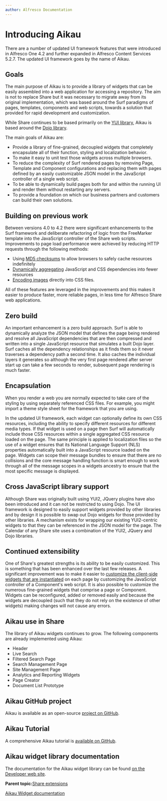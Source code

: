 ```yaml
---
author: Alfresco Documentation
---
```


# Introducing Aikau

There are a number of updated UI framework features that were introduced in Alfresco One 4.2 and further expanded in Alfresco Content Services 5.2.7. The updated UI framework goes by the name of Aikau.

## Goals

The main purpose of Aikau is to provide a library of widgets that can be easily assembled into a web application for accessing a repository. The aim is not to replace Share but it was necessary to migrate away from its original implementation, which was based around the Surf paradigms of pages, templates, components and web scripts, towards a solution that provided for rapid development and customization.

While Share continues to be based primarily on the [YUI library](http://yuilibrary.com/), Aikau is based around the [Dojo library](http://dojotoolkit.org/).

The main goals of Aikau are:

-   Provide a library of fine-grained, decoupled widgets that completely encapsulate all of their function, styling and localization behavior.
-   To make it easy to unit test those widgets across multiple browsers.
-   To reduce the complexity of Surf rendered pages by removing Page, Template and Component configurations and replacing them with pages defined by an easily customizable JSON model in the JavaScript controller of a single web script.
-   To be able to dynamically build pages both for and within the running UI and render them without restarting any servers.
-   To provide a foundation on which our business partners and customers can build their own solutions.

## Building on previous work

Between versions 4.0 to 4.2 there were significant enhancements to the Surf framework and deliberate refactoring of logic from the FreeMarker template into the JavaScript controller of the Share web scripts. Improvements to page load performance were achieved by reducing HTTP requests through the following methods:

-   Using [MD5 checksums](dev-extensions-share-surf-checksums.md) to allow browsers to safely cache resources indefinitely
-   [Dynamically aggregating](dev-extensions-share-aggregate-dependencies.md) JavaScript and CSS dependencies into fewer resources
-   [Encoding images](dev-extensions-share-css-data-image-support.md) directly into CSS files.

All of these features are leveraged in the improvements and this makes it easier to produce faster, more reliable pages, in less time for Alfresco Share web applications.

## Zero build

An important enhancement is a zero build approach. Surf is able to dynamically analyze the JSON model that defines the page being rendered and resolve all JavaScript dependencies that are then compressed and written into a single JavaScript resource that simulates a built Dojo layer. Surf caches all the dependency relationships as it finds them so it never traverses a dependency path a second time. It also caches the individual layers it generates so although the very first page rendered after server start up can take a few seconds to render, subsequent page rendering is much faster.

## Encapsulation

When you render a web you are normally expected to take care of the styling by using separately referenced CSS files. For example, you might import a theme style sheet for the framework that you are using.

In the updated UI framework, each widget can optionally define its own CSS resources, including the ability to specify different resources for different media types. If that widget is used on a page then Surf will automatically include those CSS resources within a single aggregated CSS resource loaded on the page. The same principle is applied to localization files so the use of a widget ensures that its National Language Support \(NLS\) properties automatically built into a JavaScript resource loaded on the page. Widgets can scope their message bundles to ensure that there are no collisions and the core message handling function is smart enough to work through all of the message scopes in a widgets ancestry to ensure that the most specific message is displayed.

## Cross JavaScript library support

Although Share was originally built using YUI2, JQuery plugins have also been introduced and it can not be restricted to using Dojo. The UI framework is designed to easily support widgets provided by other libraries and by design it is possible to swap out Dojo widgets for those provided by other libraries. A mechanism exists for wrapping our existing YUI2-centric widgets to that they can be referenced in the JSON model for the page. The Calendar of any Share site uses a combination of the YUI2, JQuery and Dojo libraries.

## Continued extensibility

One of Share's greatest strengths is its ability to be easily customized. This is something that has been enhanced over the last few releases. A significant improvement was to make it easier to [customize the client-side widgets that are instantiated](dev-extensions-share-widget-customization.md) on each page by customizing the JavaScript controller of a Component's web script. It is also possible to customize the numerous fine-grained widgets that comprise a page or Component. Widgets can be reconfigured, added or removed easily and because the widgets are decoupled \(such that they do not rely on the existence of other widgets\) making changes will not cause any errors.

## Aikau use in Share

The library of Aikau widgets continues to grow. The following components are already implemented using Aikau:

-   Header
-   Live Search
-   Filtered Search Page
-   Search Management Page
-   Site Management Page
-   Analytics and Reporting Widgets
-   Page Creator
-   Document List Prototype

## Aikau GitHub project

Aikau is available as an open-source [project on GitHub](https://github.com/Alfresco/Aikau).

## Aikau Tutorial

A comprehensive Aikau tutorial is [available on GitHub](https://github.com/Alfresco/Aikau/blob/master/tutorial/chapters/About.md).

## Aikau widget library documentation

The documentation for the Aikau widget library can be found [on the Developer web site](http://dev.alfresco.com/resource/docs/aikau-jsdoc/).

**Parent topic:**[Share extensions](../concepts/dev-extensions-share.md)

[Aikau Widget documentation](http://dev.alfresco.com/resource/docs/aikau-jsdoc/)

